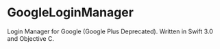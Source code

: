 # GoogleLoginManager
Login Manager for Google (Google Plus Deprecated). Written in Swift 3.0 and Objective C.
